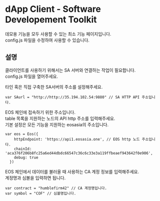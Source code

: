 dApp Client - Software Developement Toolkit
======

데모용 기능을 모두 사용할 수 있는 최소 기능 페이지입니다.  
config.js 파일을 수정하여 사용할 수 있습니다.


## 설명

클라이언트를 사용하기 위해서는 SA 서버와 연결하는 작업이 필요합니다.  
config.js 파일을 열어주세요.



타인 혹은 직접 구축한 SA서버의 주소를 설정해주세요.
```
var SAurl = "http://http://35.194.102.54:9880" // SA HTTP API 주소입니다.
```



EOS 체인에 접속하기 위한 주소입니다.   
table 목록을 지원하는 노드의 API http 주소를 입력해주세요.  
기본 설정은 모든 기능을 지원하는 eosasia의 주소입니다.
```
var eos = Eos({
    httpEndpoint: 'https://api1.eosasia.one', // EOS http 노드 주소입니다.
    chainId: 'aca376f206b8fc25a6ed44dbdc66547c36c6c33e3a119ffbeaef943642f0e906',
    debug: true
  })
```



EOS 체인에서 데이터를 불러올 때 사용하는 CA 계정 정보를 입력해주세요.  
계정명과 심볼을 입력하면 됩니다.
```
var contract = "humblefirm42" // CA 계정명입니다.
var symbol = "COF" // 심볼명입니다.
```

